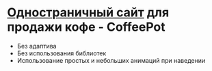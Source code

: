 # [Одностраничный сайт](https://andrianovroman.github.io/CoffeePot/) для продажи кофе - CoffeePot

- Без адаптива
- Без использования библиотек
- Использование простых и небольших анимаций при наведении
